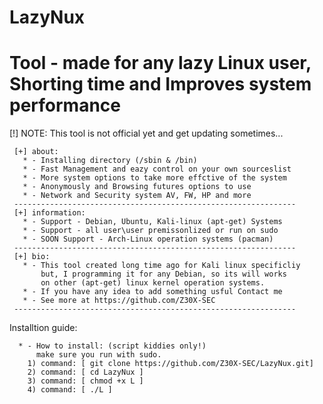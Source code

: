 # LazyNux
Tool - made for any lazy Linux user, Shorting time and Improves system performance
==================================================================================
[!] NOTE: This tool is not official yet and get updating sometimes...

     [+] about:
       * - Installing directory (/sbin & /bin)
       * - Fast Management and eazy control on your own sourceslist
       * - More system options to take more effctive of the system
       * - Anonymously and Browsing futures options to use
       * - Network and Security system AV, FW, HP and more
     ---------------------------------------------------------------
     [+] information:
       * - Support - Debian, Ubuntu, Kali-linux (apt-get) Systems
       * - Support - all user\user premissonlized or run on sudo
       * - SOON Support - Arch-Linux operation systems (pacman)
     ---------------------------------------------------------------
     [+] bio:
       * - This tool created long time ago for Kali linux specificliy
           but, I programming it for any Debian, so its will works
           on other (apt-get) linux kernel operation systems.
       * - If you have any idea to add something usful Contact me
       * - See more at https://github.com/Z30X-SEC 
     ---------------------------------------------------------------
Installtion guide:

      * - How to install: (script kiddies only!) 
          make sure you run with sudo.
        1) command: [ git clone https://github.com/Z30X-SEC/LazyNux.git]
        2) command: [ cd LazyNux ]
        3) command: [ chmod +x L ]
        4) command: [ ./L ]

